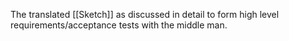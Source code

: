 The translated [[Sketch]] as discussed in detail to form high level requirements/acceptance tests with the middle man.
